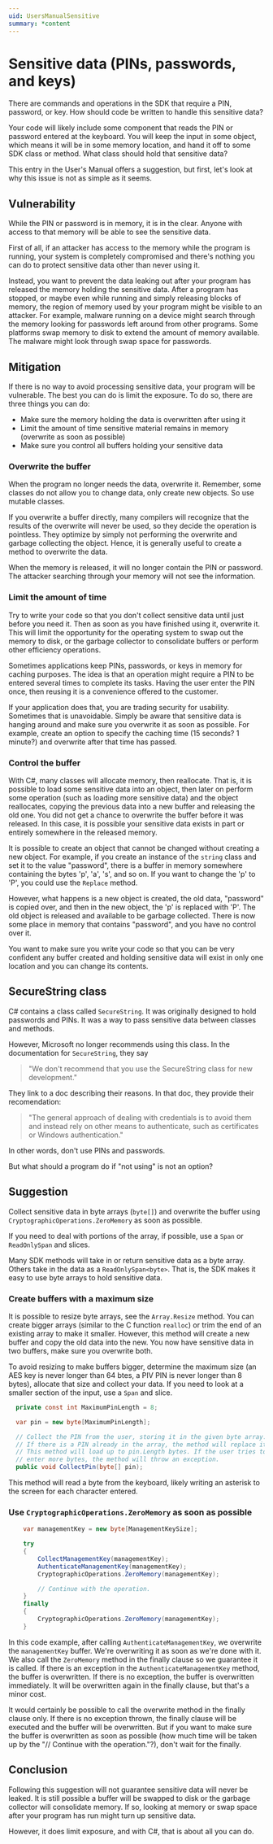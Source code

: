 ```yaml
---
uid: UsersManualSensitive
summary: *content
---
```


<!-- Copyright 2021 Yubico AB

Licensed under the Apache License, Version 2.0 (the "License");
you may not use this file except in compliance with the License.
You may obtain a copy of the License at

    http://www.apache.org/licenses/LICENSE-2.0

Unless required by applicable law or agreed to in writing, software
distributed under the License is distributed on an "AS IS" BASIS,
WITHOUT WARRANTIES OR CONDITIONS OF ANY KIND, either express or implied.
See the License for the specific language governing permissions and
limitations under the License. -->

# Sensitive data (PINs, passwords, and keys)

There are commands and operations in the SDK that require a PIN, password, or key. How
should code be written to handle this sensitive data?

Your code will likely include some component that reads the PIN or password entered at
the keyboard. You will keep the input in some object, which means it will be in some
memory location, and hand it off to some SDK class or method. What class should hold
that sensitive data?

This entry in the User's Manual offers a suggestion, but first, let's look at why this
issue is not as simple as it seems.

## Vulnerability

While the PIN or password is in memory, it is in the clear. Anyone with access to that
memory will be able to see the sensitive data.

First of all, if an attacker has access to the memory while the program is running, your
system is completely compromised and there's nothing you can do to protect sensitive
data other than never using it.

Instead, you want to prevent the data leaking out after your program has released the
memory holding the sensitive data. After a program has stopped, or maybe even while
running and simply releasing blocks of memory, the region of memory used by your program
might be visible to an attacker. For example, malware running on a device might search
through the memory looking for passwords left around from other programs. Some platforms
swap memory to disk to extend the amount of memory available. The malware might look
through swap space for passwords.

## Mitigation

If there is no way to avoid processing sensitive data, your program will be vulnerable.
The best you can do is limit the exposure. To do so, there are three things you can do:

* Make sure the memory holding the data is overwritten after using it
* Limit the amount of time sensitive material remains in memory (overwrite as soon as possible)
* Make sure you control all buffers holding your sensitive data

### Overwrite the buffer

When the program no longer needs the data, overwrite it. Remember, some classes do not
allow you to change data, only create new objects. So use mutable classes.

If you overwrite a buffer directly, many compilers will recognize that the results of
the overwrite will never be used, so they decide the operation is pointless. They
optimize by simply not performing the overwrite and garbage collecting the object.
Hence, it is generally useful to create a method to overwrite the data.

When the memory is released, it will no longer contain the PIN or password. The attacker
searching through your memory will not see the information.

### Limit the amount of time

Try to write your code so that you don't collect sensitive data until just before you
need it. Then as soon as you have finished using it, overwrite it. This will limit the
opportunity for the operating system to swap out the memory to disk, or the garbage
collector to consolidate buffers or perform other efficiency operations.

Sometimes applications keep PINs, passwords, or keys in memory for caching purposes.
The idea is that an operation might require a PIN to be entered several times to
complete its tasks. Having the user enter the PIN once, then reusing it is a convenience
offered to the customer.

If your application does that, you are trading security for usability. Sometimes that is
unavoidable. Simply be aware that sensitive data is hanging around and make sure you
overwrite it as soon as possible. For example, create an option to specify the caching
time (15 seconds? 1 minute?) and overwrite after that time has passed. 

### Control the buffer

With C#, many classes will allocate memory, then reallocate. That is, it is possible to
load some sensitive data into an object, then later on perform some operation (such as
loading more sensitive data) and the object reallocates, copying the previous data into
a new buffer and releasing the old one. You did not get a chance to overwrite the buffer
before it was released. In this case, it is possible your sensitive data exists in part
or entirely somewhere in the released memory.

It is possible to create an object that cannot be changed without creating a new object.
For example, if you create an instance of the `string` class and set it to the value
"password", there is a buffer in memory somewhere containing the bytes 'p', 'a', 's', and
so on. If you want to change the 'p' to 'P', you could use the `Replace` method.

However, what happens is a new object is created, the old data, "password" is copied
over, and then in the new object, the 'p' is replaced with 'P'. The old object is
released and available to be garbage collected. There is now some place in memory that
contains "password", and you have no control over it.

You want to make sure you write your code so that you can be very confident any buffer
created and holding sensitive data will exist in only one location and you can change
its contents.

## SecureString class

C# contains a class called `SecureString`. It was originally designed to hold passwords
and PINs. It was a way to pass sensitive data between classes and methods.

However, Microsoft no longer recommends using this class. In the documentation for
`SecureString`, they say

> "We don't recommend that you use the SecureString class for new development."

They link to a doc describing their reasons. In that doc, they provide their
recomendation:

> "The general approach of dealing with credentials is to avoid them and instead rely
> on other means to authenticate, such as certificates or Windows authentication."

In other words, don't use PINs and passwords.

But what should a program do if "not using" is not an option?

## Suggestion

Collect sensitive data in byte arrays (`byte[]`) and overwrite the buffer using
`CryptographicOperations.ZeroMemory` as soon as possible.

If you need to deal with portions of the array, if possible, use a `Span` or
`ReadOnlySpan` and slices.

Many SDK methods will take in or return sensitive data as a byte array. Others take in the
data as a `ReadOnlySpan<byte>`. That is, the SDK makes it easy to use byte arrays to hold
sensitive data.

### Create buffers with a maximum size

It is possible to resize byte arrays, see the `Array.Resize` method. You can create bigger
arrays (similar to the C function `realloc`) or trim the end of an existing array to make
it smaller. However, this method will create a new buffer and copy the old data into the
new. You now have sensitive data in two buffers, make sure you overwrite both.

To avoid resizing to make buffers bigger, determine the maximum size (an AES key is never
longer than 64 btes, a PIV PIN is never longer than 8 bytes), allocate that size and
collect your data. If you need to look at a smaller section of the input, use a `Span`
and slice.

```C#
  private const int MaximumPinLength = 8;

  var pin = new byte[MaximumPinLength];

  // Collect the PIN from the user, storing it in the given byte array.
  // If there is a PIN already in the array, the method will replace it.
  // This method will load up to pin.Length bytes. If the user tries to
  // enter more bytes, the method will throw an exception.
  public void CollectPin(byte[] pin);
```

This method will read a byte from the keyboard, likely writing an asterisk to the screen
for each character entered.

### Use `CryptographicOperations.ZeroMemory` as soon as possible

```C#
    var managementKey = new byte[ManagementKeySize];

    try
    {
        CollectManagementKey(managementKey);
        AuthenticateManagementKey(managementKey);
        CryptographicOperations.ZeroMemory(managementKey);

        // Continue with the operation.
    }
    finally
    {
        CryptographicOperations.ZeroMemory(managementKey);
    }
```

In this code example, after calling `AuthenticateManagementKey`, we overwrite the
`managementKey` buffer. We're overwriting it as soon as we're done with it. We also call
the `ZeroMemory` method in the finally clause so we guarantee it is called. If there is an
exception in the `AuthenticateManagementKey` method, the buffer is overwritten. If there
is no exception, the buffer is overwritten immediately. It will be overwritten again in
the finally clause, but that's a minor cost.

It would certainly be possible to call the overwrite method in the finally clause only. If
there is no exception thrown, the finally clause will be executed and the buffer will be
overwritten. But if you want to make sure the buffer is overwritten as soon as possible
(how much time will be taken up by the "// Continue with the operation."?), don't wait for
the finally.

## Conclusion

Following this suggestion will not guarantee sensitive data will never be leaked. It
is still possible a buffer will be swapped to disk or the garbage collector will
consolidate memory. If so, looking at memory or swap space after your program has run
might turn up sensitive data.

However, it does limit exposure, and with C#, that is about all you can do.
